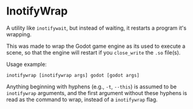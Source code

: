 # InotifyWrap

A utility like `inotifywait`, but instead of waiting, it restarts a program it's wrapping.

This was made to wrap the Godot game engine as its used to execute a scene, so that the engine will restart if you `close_write` the `.so` file(s).

Usage example: 

```
inotifywrap [inotifywrap args] godot [godot args]
```

Anything beginning with hyphens (e.g., `-t`, `--this`) is assumed to be `inotifywrap` arguments, and the first argument without these hyphens is read as the command to wrap, instead of a `inotifywrap` flag.
